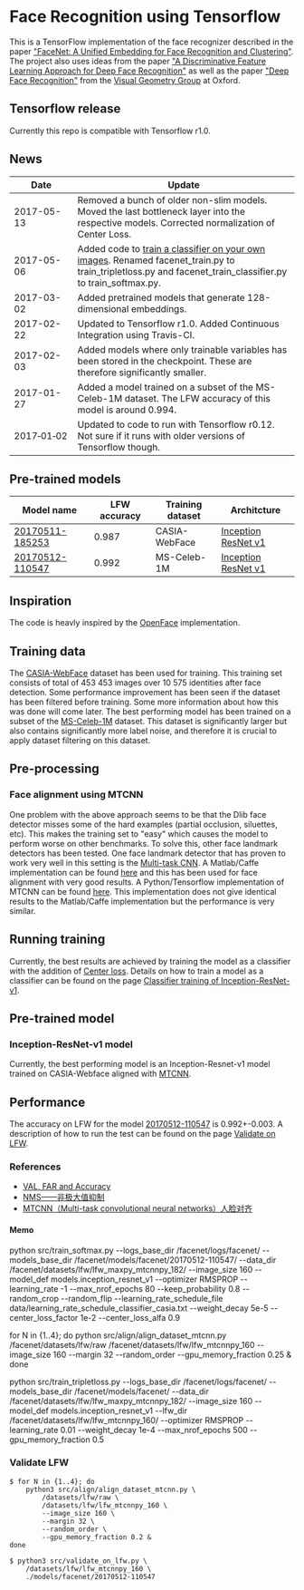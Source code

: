 # Face Recognition using Tensorflow
This is a TensorFlow implementation of the face recognizer described in the paper
["FaceNet: A Unified Embedding for Face Recognition and Clustering"](http://arxiv.org/abs/1503.03832). The project also uses ideas from the paper ["A Discriminative Feature Learning Approach for Deep Face Recognition"](http://ydwen.github.io/papers/WenECCV16.pdf) as well as the paper ["Deep Face Recognition"](http://www.robots.ox.ac.uk/~vgg/publications/2015/Parkhi15/parkhi15.pdf) from the [Visual Geometry Group](http://www.robots.ox.ac.uk/~vgg/) at Oxford.

## Tensorflow release
Currently this repo is compatible with Tensorflow r1.0.

## News
| Date     | Update |
|----------|--------|
| 2017-05-13 | Removed a bunch of older non-slim models. Moved the last bottleneck layer into the respective models. Corrected normalization of Center Loss. |
| 2017-05-06 | Added code to [train a classifier on your own images](https://github.com/davidsandberg/facenet/wiki/Train-a-classifier-on-own-images). Renamed facenet_train.py to train_tripletloss.py and facenet_train_classifier.py to train_softmax.py. |
| 2017-03-02 | Added pretrained models that generate 128-dimensional embeddings.|
| 2017-02-22 | Updated to Tensorflow r1.0. Added Continuous Integration using Travis-CI.|
| 2017-02-03 | Added models where only trainable variables has been stored in the checkpoint. These are therefore significantly smaller. |
| 2017-01-27 | Added a model trained on a subset of the MS-Celeb-1M dataset. The LFW accuracy of this model is around 0.994. |
| 2017&#8209;01&#8209;02 | Updated to code to run with Tensorflow r0.12. Not sure if it runs with older versions of Tensorflow though.   |

## Pre-trained models
| Model name      | LFW accuracy | Training dataset | Architcture |
|-----------------|--------------|------------------|-------------|
| [20170511-185253](https://drive.google.com/file/d/0B5MzpY9kBtDVOTVnU3NIaUdySFE) | 0.987        | CASIA-WebFace    | [Inception ResNet v1](https://github.com/davidsandberg/facenet/blob/master/src/models/inception_resnet_v1.py) |
| [20170512-110547](https://drive.google.com/file/d/0B5MzpY9kBtDVZ2RpVDYwWmxoSUk) | 0.992        | MS-Celeb-1M      | [Inception ResNet v1](https://github.com/davidsandberg/facenet/blob/master/src/models/inception_resnet_v1.py) |

## Inspiration
The code is heavly inspired by the [OpenFace](https://github.com/cmusatyalab/openface) implementation.

## Training data
The [CASIA-WebFace](http://www.cbsr.ia.ac.cn/english/CASIA-WebFace-Database.html) dataset has been used for training. This training set consists of total of 453 453 images over 10 575 identities after face detection. Some performance improvement has been seen if the dataset has been filtered before training. Some more information about how this was done will come later.
The best performing model has been trained on a subset of the [MS-Celeb-1M](https://www.microsoft.com/en-us/research/project/ms-celeb-1m-challenge-recognizing-one-million-celebrities-real-world/) dataset. This dataset is significantly larger but also contains significantly more label noise, and therefore it is crucial to apply dataset filtering on this dataset.

## Pre-processing

### Face alignment using MTCNN
One problem with the above approach seems to be that the Dlib face detector misses some of the hard examples (partial occlusion, siluettes, etc). This makes the training set to "easy" which causes the model to perform worse on other benchmarks.
To solve this, other face landmark detectors has been tested. One face landmark detector that has proven to work very well in this setting is the
[Multi-task CNN](https://kpzhang93.github.io/MTCNN_face_detection_alignment/index.html). A Matlab/Caffe implementation can be found [here](https://github.com/kpzhang93/MTCNN_face_detection_alignment) and this has been used for face alignment with very good results. A Python/Tensorflow implementation of MTCNN can be found [here](https://github.com/davidsandberg/facenet/tree/master/src/align). This implementation does not give identical results to the Matlab/Caffe implementation but the performance is very similar.

## Running training
Currently, the best results are achieved by training the model as a classifier with the addition of [Center loss](http://ydwen.github.io/papers/WenECCV16.pdf). Details on how to train a model as a classifier can be found on the page [Classifier training of Inception-ResNet-v1](https://github.com/davidsandberg/facenet/wiki/Classifier-training-of-inception-resnet-v1).

## Pre-trained model
### Inception-ResNet-v1 model
Currently, the best performing model is an Inception-Resnet-v1 model trained on CASIA-Webface aligned with [MTCNN](https://github.com/davidsandberg/facenet/tree/master/src/align).

## Performance
The accuracy on LFW for the model [20170512-110547](https://drive.google.com/file/d/0B5MzpY9kBtDVZ2RpVDYwWmxoSUk) is 0.992+-0.003. A description of how to run the test can be found on the page [Validate on LFW](https://github.com/davidsandberg/facenet/wiki/Validate-on-lfw).


### References

* [VAL, FAR and Accuracy](https://github.com/davidsandberg/facenet/issues/288)
* [NMS——非极大值抑制](http://blog.csdn.net/shuzfan/article/details/52711706)
* [MTCNN（Multi-task convolutional neural networks）人脸对齐](http://blog.csdn.net/qq_14845119/article/details/52680940)

#### Memo


python src/train_softmax.py --logs_base_dir /facenet/logs/facenet/ --models_base_dir /facenet/models/facenet/20170512-110547/ --data_dir /facenet/datasets/lfw/lfw_maxpy_mtcnnpy_182/ --image_size 160 --model_def models.inception_resnet_v1 --optimizer RMSPROP --learning_rate -1 --max_nrof_epochs 80 --keep_probability 0.8 --random_crop --random_flip --learning_rate_schedule_file data/learning_rate_schedule_classifier_casia.txt --weight_decay 5e-5 --center_loss_factor 1e-2 --center_loss_alfa 0.9

for N in {1..4}; do python src/align/align_dataset_mtcnn.py /facenet/datasets/lfw/raw /facenet/datasets/lfw/lfw_mtcnnpy_160 --image_size 160 --margin 32 --random_order --gpu_memory_fraction 0.25 & done

python src/train_tripletloss.py --logs_base_dir /facenet/logs/facenet/ --models_base_dir /facenet/models/facenet/ --data_dir /facenet/datasets/lfw/lfw_maxpy_mtcnnpy_182/ --image_size 160 --model_def models.inception_resnet_v1 --lfw_dir /facenet/datasets/lfw/lfw_mtcnnpy_160/ --optimizer RMSPROP --learning_rate 0.01 --weight_decay 1e-4 --max_nrof_epochs 500 --gpu_memory_fraction 0.5

### Validate LFW

```shell
$ for N in {1..4}; do 
    python3 src/align/align_dataset_mtcnn.py \
        /datasets/lfw/raw \
        /datasets/lfw/lfw_mtcnnpy_160 \
        --image_size 160 \
        --margin 32 \
        --random_order \
        --gpu_memory_fraction 0.2 &
done

$ python3 src/validate_on_lfw.py \
    /datasets/lfw/lfw_mtcnnpy_160 \
    ./models/facenet/20170512-110547
```
